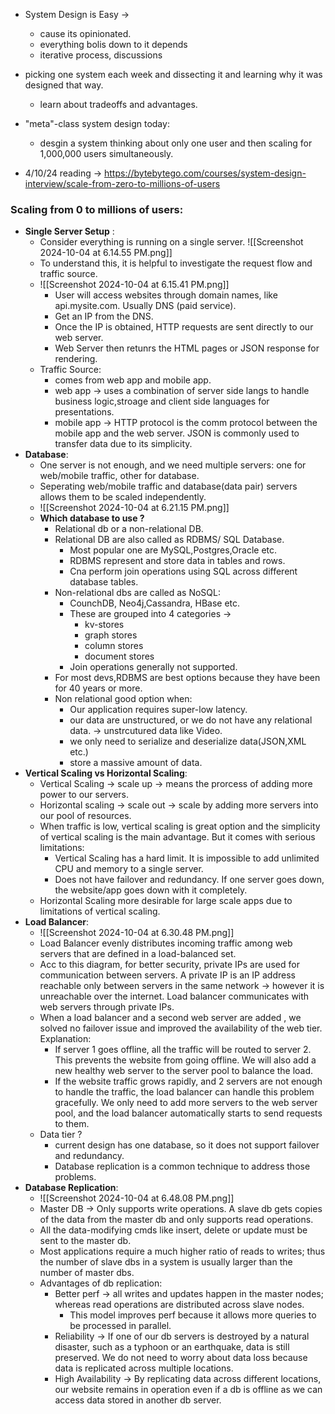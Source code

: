 - System Design is Easy ->
	- cause its opinionated.
	- everything bolis down to it depends 
	- iterative process, discussions

- picking one system each week and dissecting it and learning why it was designed that way.
	- learn about tradeoffs and advantages.

- "meta"-class system design today:
	- desgin a system thinking about only one user and then scaling for 1,000,000 users simultaneously.

- 4/10/24 reading ->  https://bytebytego.com/courses/system-design-interview/scale-from-zero-to-millions-of-users

### Scaling from 0 to millions of users:
- **Single Server Setup** :
	- Consider everything is running on a single server.
	![[Screenshot 2024-10-04 at 6.14.55 PM.png]]
	- To understand this, it is helpful to investigate the request flow and traffic source. 
	- ![[Screenshot 2024-10-04 at 6.15.41 PM.png]]
		- User will access websites through domain names, like api.mysite.com. Usually DNS (paid service).
		- Get an IP from the DNS.
		- Once the IP is obtained, HTTP requests are sent directly to our web server.
		- Web Server then retunrs the HTML pages or JSON response for rendering.
	- Traffic Source:
		- comes from web app and mobile app.
		- web app -> uses a combination of server side langs to handle business logic,stroage and client side languages for presentations.
		- mobile app -> HTTP protocol is the comm protocol between the mobile app and the web server. JSON is commonly used to transfer data due to its simplicity.
- **Database**:
	- One server is not enough, and we need multiple servers: one for web/mobile traffic, other for database.
	- Seperating web/mobile traffic and database(data pair) servers allows them to be scaled independently.
	- ![[Screenshot 2024-10-04 at 6.21.15 PM.png]]
	- **Which database to use ?**
		- Relational db or a non-relational DB.
		- Relational DB are also called as RDBMS/ SQL Database.
			- Most popular one are MySQL,Postgres,Oracle etc.
			- RDBMS represent and store data in tables and rows.
			- Cna perform join operations using SQL across different database tables.
		- Non-relational dbs are called as NoSQL:
			- CounchDB, Neo4j,Cassandra, HBase etc.
			- These are grouped into 4 categories -> 
				- kv-stores
				- graph stores
				- column stores 
				- document stores
			- Join operations generally not supported.
		- For most devs,RDBMS are best options because they have been for 40 years or more.
		- Non relational good option when:
			- Our application requires super-low latency.
			- our data are unstructured, or we do not have any relational data. -> unstrcutured data like Video.
			- we only need to serialize and deserialize data(JSON,XML etc.)
			- store a massive amount of data.
- **Vertical Scaling vs Horizontal Scaling**:
	- Vertical Scaling -> scale up ->  means the prorcess of adding more power to our servers.
	- Horizontal scaling -> scale out -> scale by adding more servers into our pool of resources.
	- When traffic is low, vertical scaling is great option and the simplicity of vertical scaling is the main advantage. But it comes with serious limitations:
		- Vertical Scaling has a hard limit. It is impossible to add unlimited CPU and memory to a single server.
		- Does not have failover and redundancy. If one server goes down, the website/app goes down with it completely.
	- Horizontal Scaling more desirable for large scale apps due to limitations of vertical scaling.
- **Load Balancer**:
	- ![[Screenshot 2024-10-04 at 6.30.48 PM.png]]
	- Load Balancer evenly distributes incoming traffic among web servers that are defined in a load-balanced set.
	- Acc to this diagram, for better security, private IPs are used for communication between servers. A private IP is an IP address reachable only between servers in the same network -> however it is unreachable over the internet. Load balancer communicates with web servers through private IPs.
	- When a load balancer and a second web server are added , we solved no failover issue and improved the availability of the web tier. Explanation:
		- If server 1 goes offline, all the traffic will be routed to server 2. This prevents the website from going offline. We will also add a new healthy web server to the server pool to balance the load.
		- If the website traffic grows rapidly, and 2 servers are not enough to handle the traffic, the load balancer can handle this problem gracefully. We only need to add more servers to the web server pool, and the load balancer automatically starts to send requests to them.
	- Data tier ?
		- current design has one database, so it does not support failover and redundancy. 
		- Database replication is a common technique to address those problems.
- **Database Replication**:
	- ![[Screenshot 2024-10-04 at 6.48.08 PM.png]]
	- Master DB -> Only supports write operations. A slave db gets copies of the data from the master db and only supports read operations.
	- All the data-modifying cmds like insert, delete or update must be sent to the master db.
	- Most applications require a much higher ratio of reads to writes; thus the number of slave dbs in a system is usually larger than the number of master dbs.
	- Advantages of db replication:
		- Better perf -> all writes and updates happen in the master nodes; whereas read operations are distributed across slave nodes.
			- This model improves perf because it allows more queries to be processed in parallel.
		- Reliability -> If one of our db servers is destroyed by a natural disaster, such as a typhoon or an earthquake, data is still preserved. We do not need to worry about data loss because data is replicated across multiple locations.
		- High Availability -> By replicating data across different locations, our website remains in operation even if a db is offline as we can access data stored in another db server.